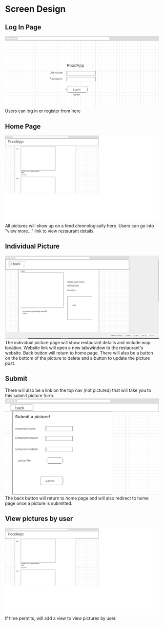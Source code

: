 # Screen Design

## Log In Page
![Log In Page](login.png)
Users can log in or register from here

## Home Page
![Home Page](afterlogin.png)
All pictures will show up on a feed chronologically here. 
Users can go into "view more..." link to view restaurant details.


## Individual Picture
![Individual Picture Page](viewmore....png)
The individual picture page will show restaurant details and
include map location. Website link will open a new tab/window 
to the restaurant's website. Back button will return to home page. 
There will also be a button on the bottom of the picture to delete and a 
button to update the picture post. 

## Submit
There will also be a link on the top nav (not pictured) that will take you to this submit picture form. 
![Submit Picture Page](submit.png)
The back button will return to home page and will also redirect to home page once a picture is submitted. 


## View pictures by user
![Pictures by user page](byprofile.png)
If time permits, will add a view to view pictures by user. 
